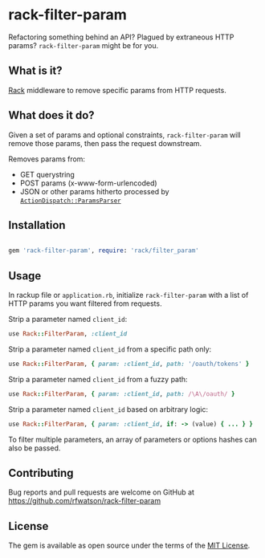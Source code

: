 # rack-filter-param

Refactoring something behind an API? Plagued by extraneous HTTP params? `rack-filter-param` might be for you.

## What is it?

[Rack](https://github.com/rack/rack) middleware to remove specific params from HTTP requests.

## What does it do?

Given a set of params and optional constraints, `rack-filter-param` will remove those params, then pass the request downstream.

Removes params from:

* GET querystring
* POST params (x-www-form-urlencoded)
* JSON or other params hitherto processed by [`ActionDispatch::ParamsParser`](http://api.rubyonrails.org/classes/ActionDispatch/ParamsParser.html)

## Installation

```ruby

gem 'rack-filter-param', require: 'rack/filter_param'
```

## Usage

In rackup file or `application.rb`, initialize `rack-filter-param` with a list of HTTP params you want filtered from requests.

Strip a parameter named `client_id`:

```ruby
use Rack::FilterParam, :client_id
```

Strip a parameter named `client_id` from a specific path only:

```ruby
use Rack::FilterParam, { param: :client_id, path: '/oauth/tokens' }
```

Strip a parameter named `client_id` from a fuzzy path:

```ruby
use Rack::FilterParam, { param: :client_id, path: /\A\/oauth/ }
```

Strip a parameter named `client_id` based on arbitrary logic:

```ruby
use Rack::FilterParam, { param: :client_id, if: -> (value) { ... } }
```

To filter multiple parameters, an array of parameters or options hashes can also be passed.

## Contributing

Bug reports and pull requests are welcome on GitHub at https://github.com/rfwatson/rack-filter-param


## License

The gem is available as open source under the terms of the [MIT License](http://opensource.org/licenses/MIT).

